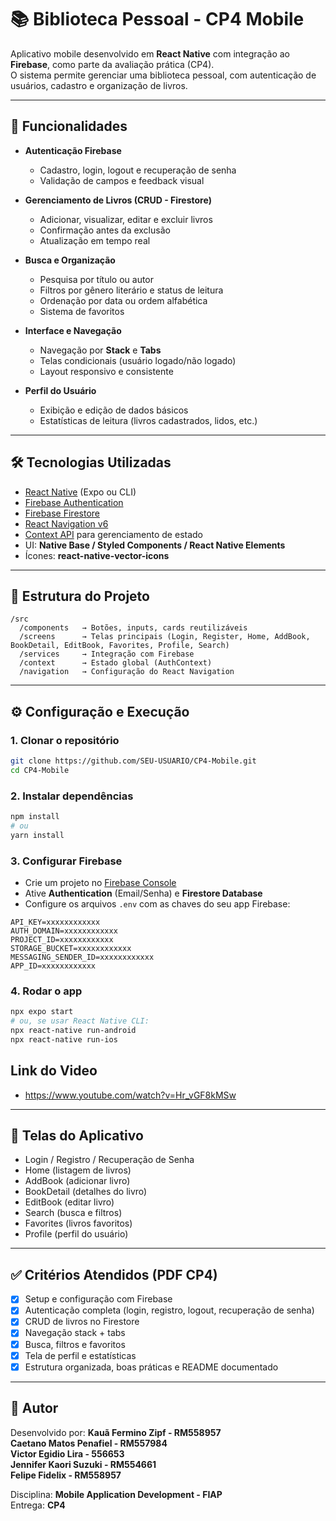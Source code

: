 # 📚 Biblioteca Pessoal - CP4 Mobile

Aplicativo mobile desenvolvido em **React Native** com integração ao **Firebase**, como parte da avaliação prática (CP4).  
O sistema permite gerenciar uma biblioteca pessoal, com autenticação de usuários, cadastro e organização de livros.

---

## 🚀 Funcionalidades

- **Autenticação Firebase**
  - Cadastro, login, logout e recuperação de senha
  - Validação de campos e feedback visual

- **Gerenciamento de Livros (CRUD - Firestore)**
  - Adicionar, visualizar, editar e excluir livros
  - Confirmação antes da exclusão
  - Atualização em tempo real

- **Busca e Organização**
  - Pesquisa por título ou autor
  - Filtros por gênero literário e status de leitura
  - Ordenação por data ou ordem alfabética
  - Sistema de favoritos

- **Interface e Navegação**
  - Navegação por **Stack** e **Tabs**
  - Telas condicionais (usuário logado/não logado)
  - Layout responsivo e consistente

- **Perfil do Usuário**
  - Exibição e edição de dados básicos
  - Estatísticas de leitura (livros cadastrados, lidos, etc.)

---

## 🛠️ Tecnologias Utilizadas

- [React Native](https://reactnative.dev/) (Expo ou CLI)
- [Firebase Authentication](https://firebase.google.com/docs/auth)
- [Firebase Firestore](https://firebase.google.com/docs/firestore)
- [React Navigation v6](https://reactnavigation.org/)
- [Context API](https://reactjs.org/docs/context.html) para gerenciamento de estado
- UI: **Native Base / Styled Components / React Native Elements**
- Ícones: **react-native-vector-icons**

---

## 📂 Estrutura do Projeto

```
/src
  /components   → Botões, inputs, cards reutilizáveis
  /screens      → Telas principais (Login, Register, Home, AddBook, BookDetail, EditBook, Favorites, Profile, Search)
  /services     → Integração com Firebase
  /context      → Estado global (AuthContext)
  /navigation   → Configuração do React Navigation
```

---

## ⚙️ Configuração e Execução

### 1. Clonar o repositório
```bash
git clone https://github.com/SEU-USUARIO/CP4-Mobile.git
cd CP4-Mobile
```

### 2. Instalar dependências
```bash
npm install
# ou
yarn install
```

### 3. Configurar Firebase
- Crie um projeto no [Firebase Console](https://console.firebase.google.com/)
- Ative **Authentication** (Email/Senha) e **Firestore Database**
- Configure os arquivos `.env` com as chaves do seu app Firebase:
```env
API_KEY=xxxxxxxxxxxx
AUTH_DOMAIN=xxxxxxxxxxxx
PROJECT_ID=xxxxxxxxxxxx
STORAGE_BUCKET=xxxxxxxxxxxx
MESSAGING_SENDER_ID=xxxxxxxxxxxx
APP_ID=xxxxxxxxxxxx
```

### 4. Rodar o app
```bash
npx expo start
# ou, se usar React Native CLI:
npx react-native run-android
npx react-native run-ios
```

## Link do Video

- https://www.youtube.com/watch?v=Hr_vGF8kMSw

---

## 📱 Telas do Aplicativo

- Login / Registro / Recuperação de Senha  
- Home (listagem de livros)  
- AddBook (adicionar livro)  
- BookDetail (detalhes do livro)  
- EditBook (editar livro)  
- Search (busca e filtros)  
- Favorites (livros favoritos)  
- Profile (perfil do usuário)  

---

## ✅ Critérios Atendidos (PDF CP4)

- [x] Setup e configuração com Firebase  
- [x] Autenticação completa (login, registro, logout, recuperação de senha)  
- [x] CRUD de livros no Firestore  
- [x] Navegação stack + tabs  
- [x] Busca, filtros e favoritos  
- [x] Tela de perfil e estatísticas  
- [x] Estrutura organizada, boas práticas e README documentado  

---

## 👤 Autor

Desenvolvido por:
**Kauã Fermino Zipf  -  RM558957**  
**Caetano Matos Penafiel  -  RM557984**  
**Victor Egidio Lira  -  556653**  
**Jennifer Kaori Suzuki - RM554661**  
**Felipe Fidelix -  RM558957**  

Disciplina: **Mobile Application Development - FIAP**  
Entrega: **CP4**
